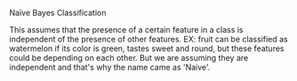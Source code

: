 Naïve Bayes Classification

This assumes that the presence of a certain feature in a class is independent of the presence of other features. EX: fruit can be classified as watermelon if its color is green, tastes sweet and round, but these features could be depending on each other. But we are assuming they are independent and that's why the name came as 'Naive'.
 

